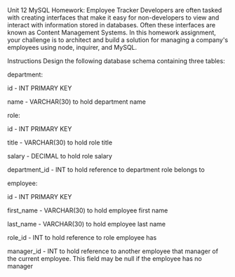 Unit 12 MySQL Homework: Employee Tracker Developers are often tasked with creating interfaces that make it easy for non-developers to view and interact with information stored in databases. Often these interfaces are known as Content Management Systems. In this homework assignment, your challenge is to architect and build a solution for managing a company's employees using node, inquirer, and MySQL.

Instructions Design the following database schema containing three tables:

department:

id - INT PRIMARY KEY

name - VARCHAR(30) to hold department name

role:

id - INT PRIMARY KEY

title - VARCHAR(30) to hold role title

salary - DECIMAL to hold role salary

department_id - INT to hold reference to department role belongs to

employee:

id - INT PRIMARY KEY

first_name - VARCHAR(30) to hold employee first name

last_name - VARCHAR(30) to hold employee last name

role_id - INT to hold reference to role employee has

manager_id - INT to hold reference to another employee that manager of the current employee. This field may be null if the employee has no manager